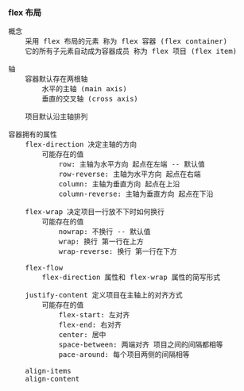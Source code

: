 ### flex 布局

<pre>
概念
    采用 flex 布局的元素 称为 flex 容器 (flex container)
    它的所有子元素自动成为容器成员 称为 flex 项目 (flex item)

轴
    容器默认存在两根轴
        水平的主轴 (main axis)
        垂直的交叉轴 (cross axis)

    项目默认沿主轴排列

容器拥有的属性
    flex-direction 决定主轴的方向
        可能存在的值
            row: 主轴为水平方向 起点在左端 -- 默认值
            row-reverse: 主轴为水平方向 起点在右端
            column: 主轴为垂直方向 起点在上沿
            column-reverse: 主轴为垂直方向 起点在下沿
            
    flex-wrap 决定项目一行放不下时如何换行
        可能存在的值
            nowrap: 不换行 -- 默认值
            wrap: 换行 第一行在上方
            wrap-reverse: 换行 第一行在下方
        
    flex-flow
        flex-direction 属性和 flex-wrap 属性的简写形式
    
    justify-content 定义项目在主轴上的对齐方式
        可能存在的值
            flex-start: 左对齐
            flex-end: 右对齐
            center: 居中
            space-between: 两端对齐 项目之间的间隔都相等
            pace-around: 每个项目两侧的间隔相等
        
    align-items
    align-content


</pre>